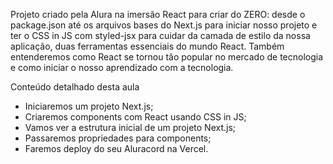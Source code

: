 Projeto criado pela Alura na imersão React para criar do ZERO: desde o package.json até os arquivos bases do Next.js para iniciar nosso projeto e ter o CSS in JS com styled-jsx para cuidar da camada de estilo da nossa aplicação, duas ferramentas essenciais do mundo React. Também entenderemos como React se tornou tão popular no mercado de tecnologia e como iniciar o nosso aprendizado com a tecnologia.

Conteúdo detalhado desta aula

- Iniciaremos um projeto Next.js;
- Criaremos components com React usando CSS in JS;
- Vamos ver a estrutura inicial de um projeto Next.js;
- Passaremos propriedades para components;
- Faremos deploy do seu Aluracord na Vercel.
